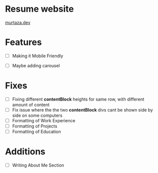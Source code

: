 # Resume website

[murtaza.dev](https://murtaza.dev/)

# Features
- [ ] Making it Mobile Friendly
- [ ] Maybe adding carousel


# Fixes

- [ ] Fixing different **contentBlock** heights for same row, with different amount of content
- [ ] Fix issue where the the two **contentBlock** divs cant be shown side by side on some computers
- [ ] Formatting of Work Experience
- [ ] Formatting of Projects
- [ ] Formatting of Education

# Additions

- [ ] Writing About Me Section



